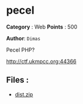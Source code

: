 # pecel

**Category** : Web
**Points** : 500

**Author**: `Dimas`

Pecel PHP?


http://ctf.ukmpcc.org:44366

## Files : 
 - [dist.zip](./dist.zip)


